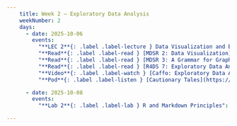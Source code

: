 ```yaml
---
    title: Week 2 – Exploratory Data Analysis
    weekNumber: 2
    days:
      - date: 2025-10-06
        events:
          "**LEC 2**{: .label .label-lecture } Data Visualization and EDA":
          "**Read**{: .label .label-read } [MDSR 2: Data Visualization](https://mdsr-book.github.io/mdsr3e/02-datavizI.html)":
          "**Read**{: .label .label-read } [MDSR 3: A Grammar for Graphics](https://mdsr-book.github.io/mdsr3e/03-datavizII.html)":
          "**Read**{: .label .label-read } [R4DS 7: Exploratory Data Analysis](https://r4ds.had.co.nz/exploratory-data-analysis.html)":
          "**Video**{: .label .label-watch } [Caffo: Exploratory Data Analysis](https://www.youtube.com/watch?v=5rTb6AkKhds)":
          "**Pod**{: .label .label-listen } [Cautionary Tales](https://timharford.com/2021/03/cautionary-tales-florence-nightingale-and-her-geeks-declare-war-on-death/)":

      - date: 2025-10-08
        events:
          "**Lab 2**{: .label .label-lab } R and Markdown Principles":

---
```

